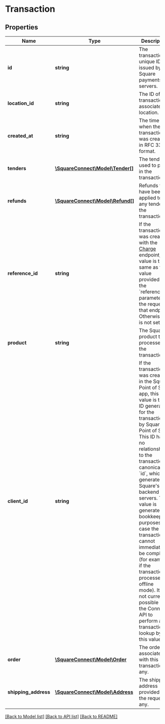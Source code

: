 # Transaction

## Properties
Name | Type | Description | Notes
------------ | ------------- | ------------- | -------------
**id** | **string** | The transaction&#39;s unique ID, issued by Square payments servers. | [optional] 
**location_id** | **string** | The ID of the transaction&#39;s associated location. | [optional] 
**created_at** | **string** | The time when the transaction was created, in RFC 3339 format. | [optional] 
**tenders** | [**\SquareConnect\Model\Tender[]**](Tender.md) | The tenders used to pay in the transaction. | [optional] 
**refunds** | [**\SquareConnect\Model\Refund[]**](Refund.md) | Refunds that have been applied to any tender in the transaction. | [optional] 
**reference_id** | **string** | If the transaction was created with the [Charge](#endpoint-charge) endpoint, this value is the same as the value provided for the &#x60;reference_id&#x60; parameter in the request to that endpoint. Otherwise, it is not set. | [optional] 
**product** | **string** | The Square product that processed the transaction. | [optional] 
**client_id** | **string** | If the transaction was created in the Square Point of Sale app, this value is the ID generated for the transaction by Square Point of Sale.  This ID has no relationship to the transaction&#39;s canonical &#x60;id&#x60;, which is generated by Square&#39;s backend servers. This value is generated for bookkeeping purposes, in case the transaction cannot immediately be completed (for example, if the transaction is processed in offline mode).  It is not currently possible with the Connect API to perform a transaction lookup by this value. | [optional] 
**order** | [**\SquareConnect\Model\Order**](Order.md) | The order associated with this transaction, if any. | [optional] 
**shipping_address** | [**\SquareConnect\Model\Address**](Address.md) | The shipping address provided in the request, if any. | [optional] 

[[Back to Model list]](../README.md#documentation-for-models) [[Back to API list]](../README.md#documentation-for-api-endpoints) [[Back to README]](../README.md)


